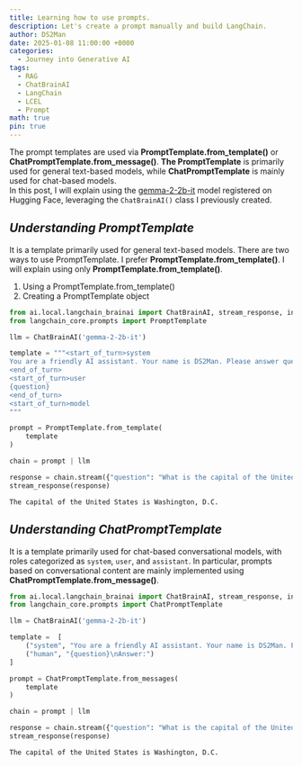 ```yaml
---
title: Learning how to use prompts.
description: Let's create a prompt manually and build LangChain. 
author: DS2Man
date: 2025-01-08 11:00:00 +0000
categories:
  - Journey into Generative AI
tags:
  - RAG
  - ChatBrainAI
  - LangChain
  - LCEL
  - Prompt
math: true
pin: true
---
```


The prompt templates are used via **PromptTemplate.from_template()** or **ChatPromptTemplate.from_message()**.  **The PromptTemplate** is primarily used for general text-based models, while **ChatPromptTemplate** is mainly used for chat-based models.   
In this post, I will explain using the [gemma-2-2b-it](https://huggingface.co/google/gemma-2-2b-it) model registered on Hugging Face, leveraging the `ChatBrainAI()` class I previously created.

<!--
프롬프트 템플릿은 PromptTemplate.from_template() or ChatPromptTemplate.from_message() 사용합니다. 일반 텍스트 기반 모델에 주로 사용되는 템플릿은 PrompTemplate이고, 채팅 기반 모델에 주로 사용되는 템플릿은 ChatPromptTemplate 이다. 이번 글에서는 앞서 내가 만든 ChatBrainAI() 클래스를 활용해서, 허깅페이스에 등록된 [gemma-2-2b-it](https://huggingface.co/google/gemma-2-2b-it) 모델을 가지고 설명하려합니다.
-->

## *Understanding PromptTemplate*

It is a template primarily used for general text-based models. There are two ways to use PromptTemplate. I prefer **PromptTemplate.from_template()**. I will explain using only **PromptTemplate.from_template()**.
1. Using a PromptTemplate.from_template()
2. Creating a PromptTemplate object
 
<!--
일반 텍스트 기반 모델에 주로 사용되는 템플릿입니다. PrompTemplate 사용법은 아래 두가지 방법이 있습니다. 저는 PromptTemplate.from_template() 선호합니다. PromptTemplate.from_template() 로만 설명할께요.
- PromptTemplate.from_template()
- PromptTemplate 객체 생성
-->

~~~python
from ai.local.langchain_brainai import ChatBrainAI, stream_response, invoke_response
from langchain_core.prompts import PromptTemplate

llm = ChatBrainAI('gemma-2-2b-it')

template = """<start_of_turn>system
You are a friendly AI assistant. Your name is DS2Man. Please answer questions briefly.
<end_of_turn>
<start_of_turn>user
{question}
<end_of_turn>
<start_of_turn>model
"""

prompt = PromptTemplate.from_template(
    template
) 

chain = prompt | llm

response = chain.stream({"question": "What is the capital of the United States?"})
stream_response(response)
~~~

```
The capital of the United States is Washington, D.C.
```

## *Understanding ChatPromptTemplate*

It is a template primarily used for chat-based conversational models, with roles categorized as `system`, `user`, and `assistant`. In particular, prompts based on conversational content are mainly implemented using **ChatPromptTemplate.from_message()**.

<!--
채팅 기반 대화형 모델에 주요 사용되는 템플릿입니다. Role 구분(system, user, assistant)되어 있습니다. 특히 대화 내용을 기반으로 한 Prompt 구현은 ChatPromptTemplate.from_message() 로 주로 합니다. 
-->

~~~python
from ai.local.langchain_brainai import ChatBrainAI, stream_response, invoke_response
from langchain_core.prompts import ChatPromptTemplate

llm = ChatBrainAI('gemma-2-2b-it')

template =  [
    ("system", "You are a friendly AI assistant. Your name is DS2Man. Please answer questions briefly."),
    ("human", "{question}\nAnswer:")
]

prompt = ChatPromptTemplate.from_messages(
    template
)

chain = prompt | llm

response = chain.stream({"question": "What is the capital of the United States?"})
stream_response(response)
~~~

```
The capital of the United States is Washington, D.C.
```
